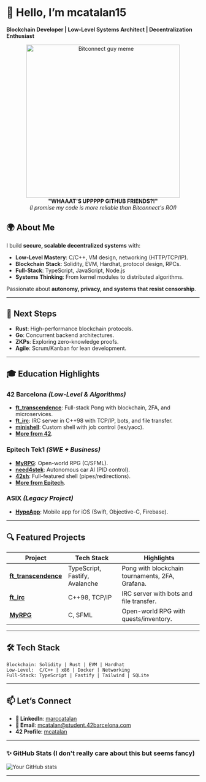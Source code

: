 # **👋 Hello, I’m mcatalan15**  
**Blockchain Developer | Low-Level Systems Architect | Decentralization Enthusiast**  

<div align="center">
  <img src="https://media0.giphy.com/media/v1.Y2lkPTc5MGI3NjExbzVubDJxcnVnYTg3aTJ5enFnOG16c2o2YmdhMDk3ZjJ0Zzk2azR5cCZlcD12MV9pbnRlcm5hbF9naWZfYnlfaWQmY3Q9Zw/YkYt0FzMNPJkFnSQlf/giphy.gif" width="400" alt="Bitconnect guy meme">
  <br>
  <strong>"WHAAAT'S UPPPPP GITHUB FRIENDS?!"</strong>
  <br>
  <em>(I promise my code is more reliable than Bitconnect's ROI)</em>
</div>


## **🌍 About Me**  
I build **secure, scalable decentralized systems** with:  
- **Low-Level Mastery**: C/C++, VM design, networking (HTTP/TCP/IP).  
- **Blockchain Stack**: Solidity, EVM, Hardhat, protocol design, RPCs.
- **Full-Stack**: TypeScript, JavaScript, Node.js
- **Systems Thinking**: From kernel modules to distributed algorithms.  

Passionate about **autonomy, privacy, and systems that resist censorship**.  

---

## **🚀 Next Steps**  
- **Rust**: High-performance blockchain protocols.  
- **Go**: Concurrent backend architectures.  
- **ZKPs**: Exploring zero-knowledge proofs.  
- **Agile**: Scrum/Kanban for lean development.  

---

## **🎓 Education Highlights**  

### **42 Barcelona** *(Low-Level & Algorithms)*  
- **[ft_transcendence](https://github.com/mcatalan15/ft_transcendence)**: Full-stack Pong with blockchain, 2FA, and microservices.
- **[ft_irc](https://github.com/mcatalan15/ft_irc)**: IRC server in C++98 with TCP/IP, bots, and file transfer.  
- **[minishell](https://github.com/mcatalan15/minishell)**: Custom shell with job control (lex/yacc).
- **[More from 42](https://github.com/mcatalan15/ft_transcendence)**.

### **Epitech Tek1** *(SWE + Business)*  
- **[MyRPG](https://github.com/mcatalan15/Epitech/tree/main/Semester2/B-MUL-200/MyRPG)**: Open-world RPG (C/SFML).  
- **[need4stek](https://github.com/mcatalan15/Epitech/tree/main/Semester2/B-AIA-200/need4stek)**: Autonomous car AI (PID control).  
- **[42sh](https://github.com/mcatalan15/Epitech/tree/main/Semester2/B-PSU-210/42sh)**: Full-featured shell (pipes/redirections).
- **[More from Epitech](https://github.com/mcatalan15/Epitech)**.

### **ASIX** *(Legacy Project)*  
- **[HypeApp](https://github.com/mcatalan15/hypeapp)**: Mobile app for iOS (Swift, Objective-C, Firebase).  

---

## **🔍 Featured Projects**  
| Project | Tech Stack | Highlights |  
|---------|------------|------------|  
| **[ft_transcendence](https://github.com/mcatalan15/ft_transcendence)** | TypeScript, Fastify, Avalanche | Pong with blockchain tournaments, 2FA, Grafana. |  
| **[ft_irc](https://github.com/mcatalan15/ft_irc)** | C++98, TCP/IP | IRC server with bots and file transfer. |  
| **[MyRPG](https://github.com/mcatalan15/Epitech/tree/main/Semester2/B-MUL-200/MyRPG)** | C, SFML | Open-world RPG with quests/inventory. |  

---

## **🛠️ Tech Stack**  
```  
Blockchain: Solidity | Rust | EVM | Hardhat  
Low-Level:  C/C++ | x86 | Docker | Networking  
Full-Stack: TypeScript | Fastify | Tailwind | SQLite  
```  

---

## **📫 Let’s Connect**  
- **🔗 LinkedIn**: [marccatalan](www.linkedin.com/in/marccatalan)  
- **📧 Email**: [mcatalan@student.42barcelona.com](mailto:mcatalan@student.42barcelona.com)
- **42 Profile**: [mcatalan]([www.linkedin.com/in/marccatalan](https://profile-v3.intra.42.fr/users/mcatalan))

--- 

### **✨ GitHub Stats** (I don't really care about this but seems fancy)  
![Your GitHub stats](https://github-readme-stats.vercel.app/api?username=mcatalan15&show_icons=true&theme=radical)  

--- 
